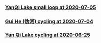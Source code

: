 ### [YanQi Lake small loop at 2020-07-05](YanQiLake_10km_20200705/YanQiLake_10km_20200705.md)

### [Gui He (妫河) cycling at 2020-07-04](GuiHe_41km_20200704/41km_20200704.md)

### [Yan Qi Lake cycling at 2020-06-25](YanQiLake_44km_20200625/YanQiLake_44km_20200625.md)

